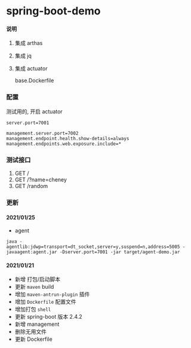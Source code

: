 # spring-boot-demo

#### 说明

1. 集成 arthas
2. 集成 jq
3. 集成 actuator

   base.Dockerfile

### 配置

测试用的, 开启 actuator

```properties
server.port=7001

management.server.port=7002
management.endpoint.health.show-details=always
management.endpoints.web.exposure.include=*
```

### 测试接口

1. GET /
2. GET /?name=cheney
3. GET /random

### 更新

#### 2021/01/25

* agent

```
java -agentlib:jdwp=transport=dt_socket,server=y,suspend=n,address=5005 -javaagent:agent.jar -Dserver.port=7001 -jar target/agent-demo.jar
```

#### 2021/01/21

* 新增 打包/启动脚本
* 更新 `maven` build
* 增加 `maven-antrun-plugin` 插件
* 增加 `Dockerfile` 配置文件
* 增加打包 `shell`
* 更新 spring-boot 版本 2.4.2
* 新增 management
* 删除无用文件
* 更新 Dockerfile

